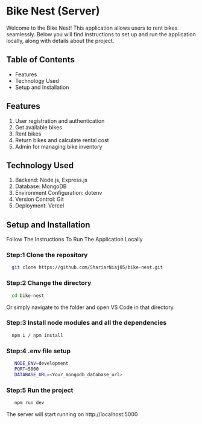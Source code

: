 # Bike Nest (Server)

Welcome to the Bike Nest! This application allows users to rent bikes seamlessly. Below you will find instructions to set up and run the application locally, along with details about the project.

## Table of Contents

- Features
- Technology Used
- Setup and Installation

## Features

1. User registration and authentication
2. Get available bikes
3. Rent bikes
4. Return bikes and calculate rental cost
5. Admin for managing bike inventory

## Technology Used

1. Backend: Node.js, Express.js
2. Database: MongoDB
3. Environment Configuration: dotenv
4. Version Control: Git
5. Deployment: Vercel

## Setup and Installation

Follow The Instructions To Run The Application Locally

### Step:1 **Clone the repository**

```bash
  git clone https://github.com/ShariarNiaj05/bike-nest.git
```

### Step:2 **Change the directory**

```bash
  cd bike-nest
```

Or simply navigate to the folder and open VS Code in that directory.

### Step:3 **Install node modules and all the dependencies**

```bash
  npm i / npm install
```

### Step:4 **.env file setup**

```bash
   NODE_ENV=development
   PORT=5000
   DATABASE_URL=<Your_mongodb_database_url>
```

### Step:5 **Run the project**

```bash
   npm run dev
```

The server will start running on http://localhost:5000
